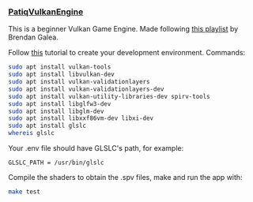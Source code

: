 ### [PatiqVulkanEngine](https://github.com/pa-tiq/PatiqVulkanEngine)

This is a beginner Vulkan Game Engine. Made following [this playlist](https://www.youtube.com/playlist?list=PL8327DO66nu9qYVKLDmdLW_84-yE4auCR) by Brendan Galea. 

Follow [this](https://vulkan-tutorial.com/Development_environment#page_Linux) tutorial to create your development environment. Commands:
```bash
sudo apt install vulkan-tools
sudo apt install libvulkan-dev
sudo apt install vulkan-validationlayers
sudo apt install vulkan-validationlayers-dev
sudo apt install vulkan-utility-libraries-dev spirv-tools
sudo apt install libglfw3-dev
sudo apt install libglm-dev
sudo apt install libxxf86vm-dev libxi-dev
sudo apt install glslc
whereis glslc
```

Your .env file should have GLSLC's path, for example:
```
GLSLC_PATH = /usr/bin/glslc
```

Compile the shaders to obtain the .spv files, make and run the app with:
```bash
make test
``` 
